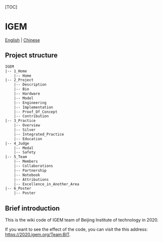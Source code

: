 [TOC]

# IGEM

[English](https://github.com/a-layfolk/igem/blob/master/README.md)	|	[Chinese](https://github.com/a-layfolk/igem/blob/master/README_Chinese.md) 

## Project structure

```html
IGEM
|-- 1_Home
	|-- Home
|-- 2_Project
	|-- Description
	|-- Bio
	|-- Hardware
	|-- Model
	|-- Engineering
	|-- Implementation
	|-- Proof_Of_Concept
	|-- Contribution
|-- 3_Practice
	|-- Overview
	|-- Silver
	|-- Integrated_Practice
	|-- Education
|-- 4_Judge
	|-- Medal
	|-- Safety
|-- 5_Team
	|-- Members
	|-- Collaborations
	|-- Partnership
	|-- Notebook
	|-- Attributions
	|-- Excellence_in_Another_Area
|-- 6_Poster
	|-- Poster
```

## Brief introduction

This is the wiki code of IGEM team of Beijing Institute of technology in 2020.

If you want to see the effect of the code, you can visit the this address: https://2020.igem.org/Team:BIT.







